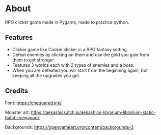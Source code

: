 # About
RPG clicker game made in Pygame, made to practice python.

## Features
- Clicker game like Cookie clicker in a RPG fantasy setting.
- Defeat enemies by clicking on them and use the gold you gain from them to get stronger.
- Features 3 worlds each with 3 types of enemies and a boss.
- When you are defeated you will start from the beginning again, but keeping all the upgrades you got.

## Credits
Font: https://chequered.ink/

Monster art: https://aekashics.itch.io/aekashics-librarium-librarium-static-batch-megapack

Backgrounds: https://opengameart.org/content/backgrounds-3